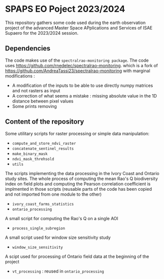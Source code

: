 # SPAPS EO Poject 2023/2024

This repository gathers some code used during the earth observation project of the 
advanced Master Space APplications and Services of ISAE Supaero for the 2023/2024 session.

## Dependencies

The code makes use of the `spectralrao-monitoring package`. The code uses https://github.com/rnedelec/spectralrao-monitoring.
which is a fork of https://github.com/AndreaTassi23/spectralrao-monitoring with marginal modifications :

* A modification of the inputs to be able to use directly numpy matrices and not rasters as input
* A correction of what seems a mistake : missing absolute value in the 1D distance between pixel values
* Some prints removing

## Content of the repository

Some utilitary scripts for raster processing or simple data manipulation:

* `compute_and_store_ndvi_raster`
* `concatenate_sentinel_results`
* `make_binary_mask`
* `ndvi_mask_threhsold`
* `utils`

The scripts implementing the data processing in the Ivory Coast and Ontario study sites.
The whole process of computing the mean Rao's Q biodiversity index 
on field plots and computing the Pearson correlation coefficient is implmented in those scripts
(reusable parts of the code has been copied and not imported from one module to the other)

* `ivory_coast_farms_statistics`
* `ontario_processing`

A small script for computing the Rao's Q on a single AOI

* `process_single_subregion`

A small script used for window size sensitivity study

* `window_size_sensitivity`

A scipt used for processing of Ontario field data at the beginning of the project

* `vt_processing` : reused in `ontario_processing`




